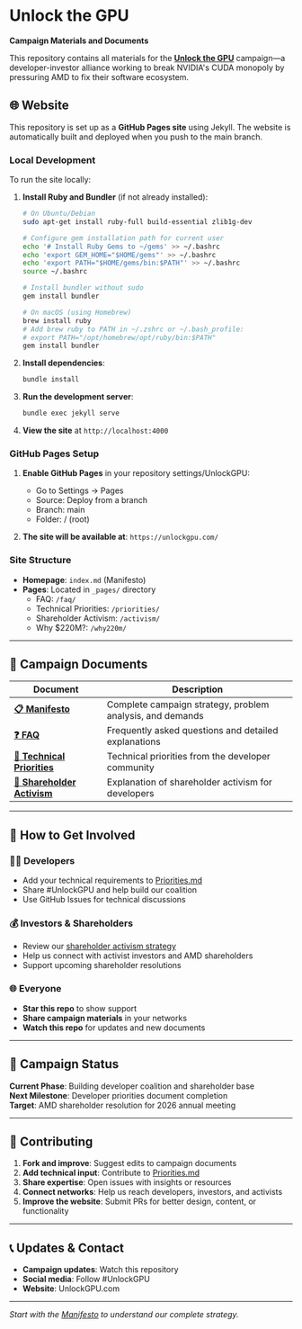 # Unlock the GPU

**Campaign Materials and Documents**

This repository contains all materials for the [**Unlock the GPU**](https://unlockgpu.com/) campaign—a developer-investor alliance working to break NVIDIA's CUDA monopoly by pressuring AMD to fix their software ecosystem.

## 🌐 Website

This repository is set up as a **GitHub Pages site** using Jekyll. The website is automatically built and deployed when you push to the main branch.

### Local Development

To run the site locally:

1. **Install Ruby and Bundler** (if not already installed):
   ```bash
   # On Ubuntu/Debian
   sudo apt-get install ruby-full build-essential zlib1g-dev
   
   # Configure gem installation path for current user
   echo '# Install Ruby Gems to ~/gems' >> ~/.bashrc
   echo 'export GEM_HOME="$HOME/gems"' >> ~/.bashrc
   echo 'export PATH="$HOME/gems/bin:$PATH"' >> ~/.bashrc
   source ~/.bashrc
   
   # Install bundler without sudo
   gem install bundler
   
   # On macOS (using Homebrew)
   brew install ruby
   # Add brew ruby to PATH in ~/.zshrc or ~/.bash_profile:
   # export PATH="/opt/homebrew/opt/ruby/bin:$PATH"
   gem install bundler
   ```

2. **Install dependencies**:
   ```bash
   bundle install
   ```

3. **Run the development server**:
   ```bash
   bundle exec jekyll serve
   ```

4. **View the site** at `http://localhost:4000`

### GitHub Pages Setup

1. **Enable GitHub Pages** in your repository settings/UnlockGPU:
   - Go to Settings → Pages
   - Source: Deploy from a branch
   - Branch: main
   - Folder: / (root)

2. **The site will be available at**: `https://unlockgpu.com/`

### Site Structure

- **Homepage**: `index.md` (Manifesto)
- **Pages**: Located in `_pages/` directory
  - FAQ: `/faq/`
  - Technical Priorities: `/priorities/`
  - Shareholder Activism: `/activism/`
  - Why $220M?: `/why220m/`

---

## 📖 Campaign Documents

| Document | Description |
|----------|-------------|
| **[📋 Manifesto](Manifesto.md)** | Complete campaign strategy, problem analysis, and demands |
| **[❓ FAQ](FAQ.md)** | Frequently asked questions and detailed explanations |
| **[🎯 Technical Priorities](Priorities.md)** | Technical priorities from the developer community |
| **[📢 Shareholder Activism](Activism.md)** | Explanation of shareholder activism for developers |

---

## 🎯 How to Get Involved

### 👩‍💻 Developers
- Add your technical requirements to [Priorities.md](Priorities.md)
- Share #UnlockGPU and help build our coalition
- Use GitHub Issues for technical discussions

### 💰 Investors & Shareholders
- Review our [shareholder activism strategy](Activism.md)
- Help us connect with activist investors and AMD shareholders
- Support upcoming shareholder resolutions

### 🌐 Everyone
- **Star this repo** to show support
- **Share campaign materials** in your networks
- **Watch this repo** for updates and new documents

---

## 🚀 Campaign Status

**Current Phase**: Building developer coalition and shareholder base  
**Next Milestone**: Developer priorities document completion  
**Target**: AMD shareholder resolution for 2026 annual meeting

---

## 🤝 Contributing

1. **Fork and improve**: Suggest edits to campaign documents
2. **Add technical input**: Contribute to [Priorities.md](Priorities.md)
3. **Share expertise**: Open issues with insights or resources
4. **Connect networks**: Help us reach developers, investors, and activists
5. **Improve the website**: Submit PRs for better design, content, or functionality

---

## 📞 Updates & Contact

- **Campaign updates**: Watch this repository
- **Social media**: Follow #UnlockGPU
- **Website**: UnlockGPU.com

---

*Start with the [Manifesto](Manifesto.md) to understand our complete strategy.* 